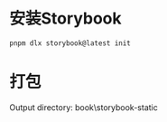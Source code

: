 # 安装Storybook
```shell
pnpm dlx storybook@latest init
```
# 打包
Output directory: book\storybook-static
